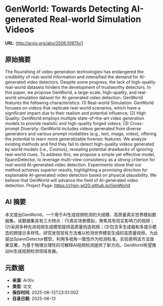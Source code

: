 # GenWorld: Towards Detecting AI-generated Real-world Simulation Videos

**URL**: http://arxiv.org/abs/2506.10975v1

## 原始摘要

The flourishing of video generation technologies has endangered the
credibility of real-world information and intensified the demand for
AI-generated video detectors. Despite some progress, the lack of high-quality
real-world datasets hinders the development of trustworthy detectors. In this
paper, we propose GenWorld, a large-scale, high-quality, and real-world
simulation dataset for AI-generated video detection. GenWorld features the
following characteristics: (1) Real-world Simulation: GenWorld focuses on
videos that replicate real-world scenarios, which have a significant impact due
to their realism and potential influence; (2) High Quality: GenWorld employs
multiple state-of-the-art video generation models to provide realistic and
high-quality forged videos; (3) Cross-prompt Diversity: GenWorld includes
videos generated from diverse generators and various prompt modalities (e.g.,
text, image, video), offering the potential to learn more generalizable
forensic features. We analyze existing methods and find they fail to detect
high-quality videos generated by world models (i.e., Cosmos), revealing
potential drawbacks of ignoring real-world clues. To address this, we propose a
simple yet effective model, SpannDetector, to leverage multi-view consistency
as a strong criterion for real-world AI-generated video detection. Experiments
show that our method achieves superior results, highlighting a promising
direction for explainable AI-generated video detection based on physical
plausibility. We believe that GenWorld will advance the field of AI-generated
video detection. Project Page: https://chen-wl20.github.io/GenWorld


## AI 摘要

本文提出GenWorld，一个用于AI生成视频检测的大规模、高质量真实世界模拟数据集。该数据集具有三大特点：(1)真实场景模拟，聚焦具有现实影响力的视频；(2)采用多种先进视频生成模型提供高质量伪造视频；(3)包含多生成器和多提示模态的跨提示多样性。研究发现现有方法难以检测世界模型生成的高质量视频，为此提出SpannDetector模型，利用多视角一致性作为检测标准。实验表明该方法效果显著，为基于物理合理性的可解释AI视频检测提供了新方向。GenWorld有望推动AI生成视频检测领域发展。

## 元数据

- **来源**: ArXiv
- **类型**: 论文
- **保存时间**: 2025-06-13T23:01:00Z
- **目录日期**: 2025-06-13
